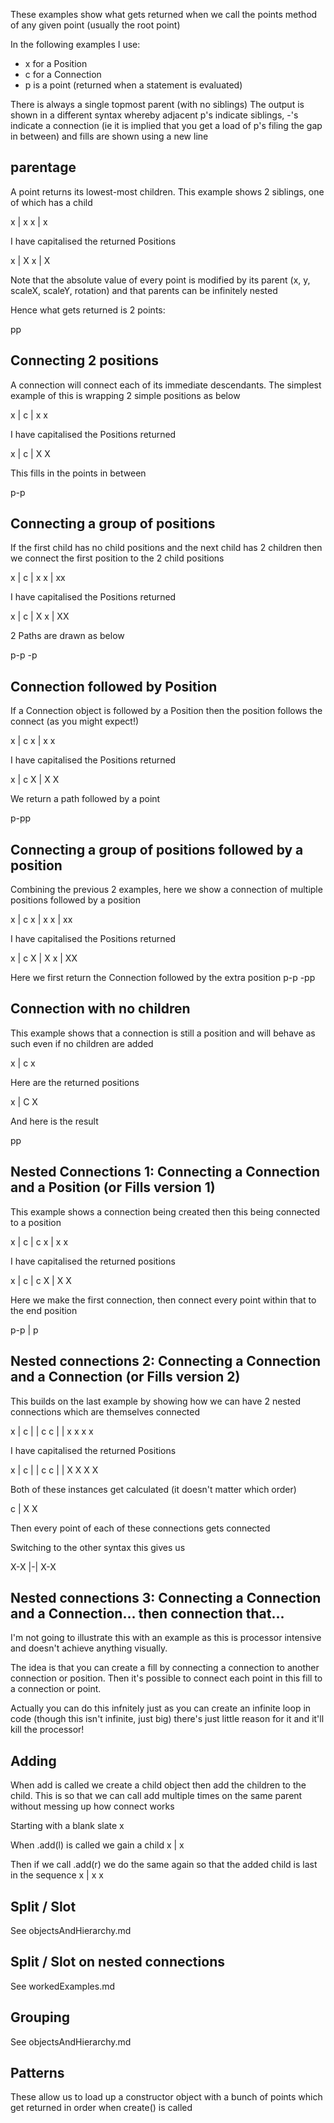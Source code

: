 These examples show what gets returned when we call the points method of any given point (usually the root point)

In the following examples I use:
- x for a Position
- c for a Connection
- p is a point (returned when a statement is evaluated)

There is always a single topmost parent (with no siblings)
The output is shown in a different syntax whereby adjacent p's indicate siblings, -'s indicate a connection (ie it is implied that you get a load of p's filing the gap in between) and fills are shown using a new line


parentage
-----------------------------

A point returns its lowest-most children. This example shows 2 siblings, one of which has a child

x
|
x   x
    |
    x

I have capitalised the returned Positions

x
|
X   x
    |
    X

Note that the absolute value of every point is modified by its parent (x, y, scaleX, scaleY, rotation) and that parents can be infinitely nested

Hence what gets returned is 2 points:

pp



Connecting 2 positions
-----------------------------

A connection will connect each of its immediate descendants. The simplest example of this is wrapping 2 simple positions as below

x
|
c
|
x   x

I have capitalised the Positions returned

x
|
c
|
X   X

This fills in the points in between

p-p


Connecting a group of positions
-----------------------------

If the first child has no child positions and the next child has 2 children then we connect the first position to the 2 child positions

x
|
c
|
x   x
		|
		xx

I have capitalised the Positions returned

x
|
c
|
X   x
		|
		XX

2 Paths are drawn as below

p-p
 -p


Connection followed by Position
-----------------------------

If a Connection object is followed by a Position then the position follows the connect (as you might expect!)

x
|
c   x
|
x   x
		
I have capitalised the Positions returned

x
|
c   X
|
X   X

We return a path followed by a point

p-pp


Connecting a group of positions followed by a position
-----------------------------

Combining the previous 2 examples, here we show a connection of multiple positions followed by a position

x
|
c   x
|
x   x
    |
    xx
		
I have capitalised the Positions returned

x
|
c   X
|
X   x
    |
    XX

Here we first return the Connection followed by the extra position
p-p
 -pp


Connection with no children
-----------------------------

This example shows that a connection is still a position and will behave as such even if no children are added

x
|
c   x

Here are the returned positions

x
|
C   X

And here is the result

pp


Nested Connections 1: Connecting a Connection and a Position (or Fills version 1)
-----------------------------

This example shows a connection being created then this being connected to a position

x
|
c
|
c   x
|
x   x

I have capitalised the returned positions

x
|
c
|
c   X
|
X   X

Here we make the first connection, then connect every point within that to the end position

p-p
|
p


Nested connections 2: Connecting a Connection and a Connection (or Fills version 2)
-----------------------------

This builds on the last example by showing how we can have 2 nested connections which are themselves connected

x
|
c
|       |
c       c
|       |
x   x   x   x

I have capitalised the returned Positions

x
|
c
|       |
c       c
|       |
X   X   X   X

Both of these instances get calculated (it doesn't matter which order)

c
|
X   X

Then every point of each of these connections gets connected

Switching to the other syntax this gives us

X-X
|-|
X-X



Nested connections 3: Connecting a Connection and a Connection... then connection that...
-----------------------------

I'm not going to illustrate this with an example as this is processor intensive and doesn't achieve anything visually.

The idea is that you can create a fill by connecting a connection to another connection or position. Then it's possible to connect each point in this fill to a connection or point.

Actually you can do this infnitely just as you can create an infinite loop in code (though this isn't infinite, just big) there's just little reason for it and it'll kill the processor!



Adding
-----------------------------

When add is called we create a child object then add the children to the child. This is so that we can call add multiple times on the same parent without messing up how connect works

Starting with a blank slate
x

When <my position>.add(l) is called we gain a child 
x
|
x

Then if we call <my position>.add(r) we do the same again so that the added child is last in the sequence
x
|
x   x


Split / Slot
-----------------------------

See objectsAndHierarchy.md



Split / Slot on nested connections
-----------------------------

See workedExamples.md



Grouping
-----------------------------

See objectsAndHierarchy.md



Patterns
-----------------------------

These allow us to load up a constructor object with a bunch of points which get returned in order when create() is called
